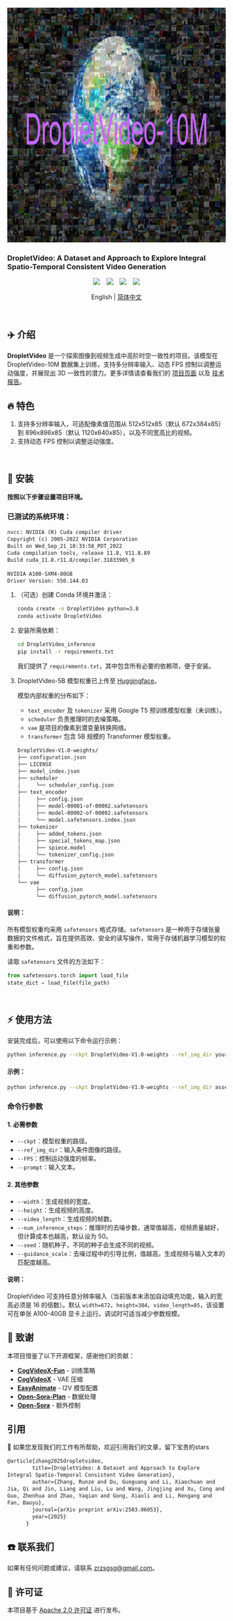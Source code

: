 <p align="center">
  <img src="assets/DropletVideo-10M-logo.png"  height=540>
</p>




### DropletVideo: A Dataset and Approach to Explore Integral Spatio-Temporal Consistent Video Generation

<p align="center">
  <a href="https://dropletx.github.io/"><img src="https://img.shields.io/static/v1?label=DropletX&message=Project&color=purple"></a> &ensp;
  <a href="https://huggingface.co/papers/2503.06053"><img src="https://img.shields.io/static/v1?label=Paper&message=Arxiv&color=red&logo=arxiv"></a> &ensp;
  <a href="https://huggingface.co/datasets/DropletX/DropletVideo-10M"><img src="https://img.shields.io/static/v1?label=DropletVideo-10M&message=HuggingFace&color=yellow"></a> &ensp;
  <a href="https://huggingface.co/datasets/DropletX/DropletVideo-1M"><img src="https://img.shields.io/static/v1?label=DropletVideo-1M&message=HuggingFace&color=yellow"></a>
</p>

<p align="center">
  English | <a href="README_zh-CN.md">简体中文</a>
</p>




<br>




## ✈️ 介绍

**DropletVideo** 是一个探索图像到视频生成中高阶时空一致性的项目。该模型在 DropletVideo-10M 数据集上训练，支持多分辨率输入、动态 FPS 控制以调整运动强度，并展现出 3D 一致性的潜力。更多详情请查看我们的 [项目页面](https://dropletx.github.io/) 以及 [技术报告](https://arxiv.org/abs/2503.06053)。

## 🔥 特色

1. 支持多分辨率输入，可适配像素值范围从 512x512x85（默认 672x384x85）到 896x896x85（默认 1120x640x85），以及不同宽高比的视频。
2. 支持动态 FPS 控制以调整运动强度。

<br>

## 🚀 安装
**按照以下步骤设置项目环境。**

### 已测试的系统环境：

```
nvcc: NVIDIA (R) Cuda compiler driver
Copyright (c) 2005-2022 NVIDIA Corporation
Built on Wed_Sep_21_10:33:58_PDT_2022
Cuda compilation tools, release 11.8, V11.8.89
Build cuda_11.8.r11.8/compiler.31833905_0

NVIDIA A100-SXM4-80GB
Driver Version: 550.144.03
```

1. （可选）创建 Conda 环境并激活：

    ```bash
    conda create -n DropletVideo python=3.8
    conda activate DropletVideo
    ```

2. 安装所需依赖：

    ```bash
    cd DropletVideo_inference
    pip install -r requirements.txt
    ```

   我们提供了 `requirements.txt`，其中包含所有必要的依赖项，便于安装。

3. DropletVideo-5B 模型权重已上传至 [Huggingface](https://huggingface.co/DropletX/DropletVideo-5B)。

   模型内部权重的分布如下：

    - `text_encoder` 及 `tokenizer` 采用 Google T5 预训练模型权重（未训练）。
    - `scheduler` 负责推理时的去噪策略。
    - `vae` 是项目的像素到潜变量转换网络。
    - `transformer` 包含 5B 规模的 Transformer 模型权重。

    ```
    DropletVideo-V1.0-weights/
    ├── configuration.json
    ├── LICENSE
    ├── model_index.json
    ├── scheduler
    │     └── scheduler_config.json
    ├── text_encoder
    │     ├── config.json
    │     ├── model-00001-of-00002.safetensors
    │     ├── model-00002-of-00002.safetensors
    │     └── model.safetensors.index.json
    ├── tokenizer
    │     ├── added_tokens.json
    │     ├── special_tokens_map.json
    │     ├── spiece.model
    │     └── tokenizer_config.json
    ├── transformer
    │     ├── config.json
    │     └── diffusion_pytorch_model.safetensors
    └── vae
          ├── config.json
          └── diffusion_pytorch_model.safetensors
    ```

#### 说明：

   所有模型权重均采用 `safetensors` 格式存储。`safetensors` 是一种用于存储张量数据的文件格式，旨在提供高效、安全的读写操作，常用于存储机器学习模型的权重和参数。

   读取 `safetensors` 文件的方法如下：

   ```python
   from safetensors.torch import load_file
   state_dict = load_file(file_path)
   ```

<br>

## ⚡ 使用方法
安装完成后，可以使用以下命令运行示例：

```bash
python inference.py --ckpt DropletVideo-V1.0-weights --ref_img_dir your_path_to_ref_img --FPS 4 --prompt your_text_input
```

#### 示例：
```bash
python inference.py --ckpt DropletVideo-V1.0-weights --ref_img_dir assets/752.jpg --FPS 4 --prompt "视频展示了一座宏伟的音乐厅，中心是一架黑色的三角钢琴。整个场景优雅且富有艺术氛围。视频开始时，温暖的灯光照亮华丽的天花板，随后是一盏奢华的吊灯。这些吊灯呈环形排列，中心散发出柔和的白光。墙面装饰和雕刻精美，墙壁以金色和象牙白为主，营造出庄重而优雅的氛围。摄像机从钢琴的左后方移动至右侧，逐步揭示音乐厅的每个装饰细节，包括二楼的画廊、精美的拱形窗户以及面向观众席的空座位。随着镜头移动，钢琴的轮廓变得更加清晰，半开的琴盖下，光滑的黑白琴键在聚光灯下微微泛光。随着运动的继续，音乐厅的声学结构，如木地板和吸音墙逐渐展现，使空间更适合音乐演奏。视频最终定格在中心位置，展现整个大厅，钢琴与背景构成一幅美丽的艺术画面。"
```

### 命令行参数

#### 1. 必需参数
- `--ckpt`：模型权重的路径。
- `--ref_img_dir`：输入条件图像的路径。
- `--FPS`：控制运动强度的帧率。
- `--prompt`：输入文本。

#### 2. 其他参数
- `--width`：生成视频的宽度。
- `--height`：生成视频的高度。
- `--video_length`：生成视频的帧数。
- `--num_inference_steps`：推理时的去噪步数，通常值越高，视频质量越好，但计算成本也越高，默认设为 50。
- `--seed`：随机种子，不同的种子会生成不同的视频。
- `--guidance_scale`：去噪过程中的引导比例，值越高，生成视频与输入文本的匹配度越高。

#### 说明：
DropletVideo 可支持任意分辨率输入（当前版本未添加自动填充功能，输入的宽高必须是 16 的倍数）。默认 `width=672`、`height=384`、`video_length=85`，该设置可在单张 A100-40GB 显卡上运行。调试时可适当减少参数规模。

## 🙏 致谢
本项目借鉴了以下开源框架，感谢他们的贡献：

- [**CogVideoX-Fun**](https://github.com/aigc-apps/CogVideoX-Fun) - 训练策略
- [**CogVideoX**](https://github.com/THUDM/CogVideo) - VAE 压缩
- [**EasyAnimate**](https://github.com/aigc-apps/EasyAnimate) - I2V 模型配置
- [**Open-Sora-Plan**](https://github.com/PKU-YuanGroup/Open-Sora-Plan) - 数据处理
- [**Open-Sora**](https://github.com/hpcaitech/Open-Sora) - 额外控制

## 引用

🌟 如果您发现我们的工作有所帮助，欢迎引用我们的文章，留下宝贵的stars

```
@article{zhang2025dropletvideo,
        title={DropletVideo: A Dataset and Approach to Explore Integral Spatio-Temporal Consistent Video Generation},
        author={Zhang, Runze and Du, Guoguang and Li, Xiaochuan and Jia, Qi and Jin, Liang and Liu, Lu and Wang, Jingjing and Xu, Cong and Guo, Zhenhua and Zhao, Yaqian and Gong, Xiaoli and Li, Rengang and Fan, Baoyu},
        journal={arXiv preprint arXiv:2503.06053},
        year={2025}
      }
```


## ☎️ 联系我们
如果有任何问题或建议，请联系 [zrzsgsg@gmail.com](mailto:zrzsgsg@gmail.com)。

## 📄 许可证
本项目基于 [Apache 2.0 许可证](resources/LICENSE) 进行发布。

